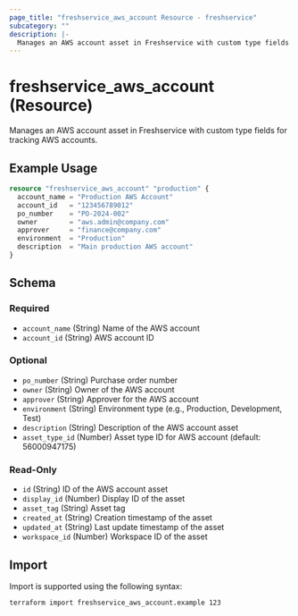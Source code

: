 ```yaml
---
page_title: "freshservice_aws_account Resource - freshservice"
subcategory: ""
description: |-
  Manages an AWS account asset in Freshservice with custom type fields for tracking AWS accounts.
---
```


# freshservice_aws_account (Resource)

Manages an AWS account asset in Freshservice with custom type fields for tracking AWS accounts.

## Example Usage

```terraform
resource "freshservice_aws_account" "production" {
  account_name = "Production AWS Account"
  account_id   = "123456789012"
  po_number    = "PO-2024-002"
  owner        = "aws.admin@company.com"
  approver     = "finance@company.com"
  environment  = "Production"
  description  = "Main production AWS account"
}
```

## Schema

### Required

- `account_name` (String) Name of the AWS account
- `account_id` (String) AWS account ID

### Optional

- `po_number` (String) Purchase order number
- `owner` (String) Owner of the AWS account
- `approver` (String) Approver for the AWS account
- `environment` (String) Environment type (e.g., Production, Development, Test)
- `description` (String) Description of the AWS account asset
- `asset_type_id` (Number) Asset type ID for AWS account (default: 56000947175)

### Read-Only

- `id` (String) ID of the AWS account asset
- `display_id` (Number) Display ID of the asset
- `asset_tag` (String) Asset tag
- `created_at` (String) Creation timestamp of the asset
- `updated_at` (String) Last update timestamp of the asset
- `workspace_id` (Number) Workspace ID of the asset

## Import

Import is supported using the following syntax:

```shell
terraform import freshservice_aws_account.example 123
```
